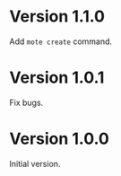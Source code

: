 # Version 1.1.0
Add `mote create` command.

# Version 1.0.1
Fix bugs.

# Version 1.0.0
Initial version.
